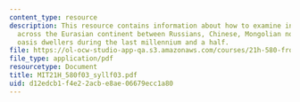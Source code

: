 ```yaml
---
content_type: resource
description: This resource contains information about how to examine interactions
  across the Eurasian continent between Russians, Chinese, Mongolian nomads, and Turkic
  oasis dwellers during the last millennium and a half.
file: https://ol-ocw-studio-app-qa.s3.amazonaws.com/courses/21h-580-from-the-silk-road-to-the-great-game-china-russia-and-central-eurasia-fall-2003/d12edcb1f4e22acbe8ae06679ecc1a80_MIT21H_580f03_syllf03.pdf
file_type: application/pdf
resourcetype: Document
title: MIT21H_580f03_syllf03.pdf
uid: d12edcb1-f4e2-2acb-e8ae-06679ecc1a80
---
```

